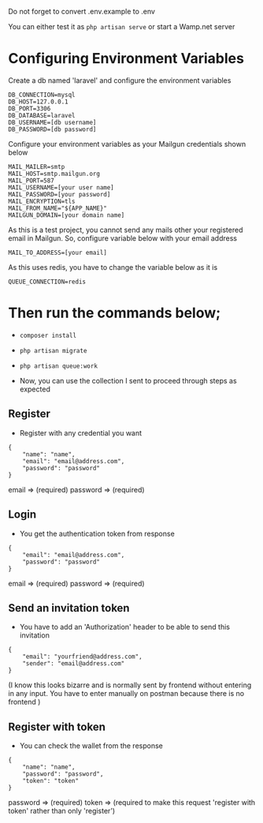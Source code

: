 Do not forget to convert .env.example to .env

You can either test it as `php artisan serve` or start a Wamp.net server

# Configuring Environment Variables
Create a db named 'laravel' and configure the environment variables

```
DB_CONNECTION=mysql
DB_HOST=127.0.0.1
DB_PORT=3306
DB_DATABASE=laravel
DB_USERNAME=[db username]
DB_PASSWORD=[db password]
```

Configure your environment variables as your Mailgun credentials shown below

```
MAIL_MAILER=smtp
MAIL_HOST=smtp.mailgun.org 
MAIL_PORT=587
MAIL_USERNAME=[your user name]
MAIL_PASSWORD=[your password]
MAIL_ENCRYPTION=tls
MAIL_FROM_NAME="${APP_NAME}"
MAILGUN_DOMAIN=[your domain name]
```

As this is a test project, you cannot send any mails other your registered email in Mailgun. So, configure variable below with your email address

```
MAIL_TO_ADDRESS=[your email]
```

As this uses redis, you have to change the variable below as it is 

```
QUEUE_CONNECTION=redis
```

# Then run the commands below;
- `composer install`
- `php artisan migrate`
- `php artisan queue:work`

- Now, you can use the collection I sent to proceed through steps as expected

## Register
- Register with any credential you want
```
{
    "name": "name",
    "email": "email@address.com",
    "password": "password" 
}
```

email => (required)
password => (required)

## Login 
- You get the authentication token from response

```
{
    "email": "email@address.com",
    "password": "password"
}
```

email => (required)
password => (required)

## Send an invitation token
- You have to add an 'Authorization' header to be able to send this invitation

```
{
    "email": "yourfriend@address.com",
    "sender": "email@address.com" 
}
```
(I know this looks bizarre and is normally sent by frontend without entering in any input. You have to enter manually on postman because there is no frontend )

## Register with token
- You can check the wallet from the response

```
{
    "name": "name",
    "password": "password",
    "token": "token" 
}
```

password => (required)
token => (required to make this request 'register with token' rather than only 'register')

